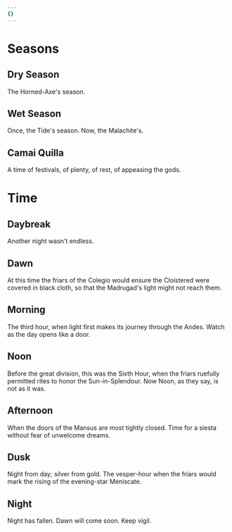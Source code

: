 ```yaml
---
{}
---
```

# Seasons
## Dry Season
The Horned-Axe's season.
## Wet Season
Once, the Tide's season. Now, the Malachite's.
## Camai Quilla
A time of festivals, of plenty, of rest, of appeasing the gods.
# Time
## Daybreak
Another night wasn't endless.
## Dawn
At this time the friars of the Colegio would ensure the Cloistered were covered in black cloth, so that the Madrugad's light might not reach them.
## Morning
The third hour, when light first makes its journey through the Andes. Watch as the day opens like a door.
## Noon
Before the great division, this was the Sixth Hour, when the friars ruefully permitted rites to honor the Sun-in-Splendour. Now Noon, as they say, is not as it was.
## Afternoon
When the doors of the Mansus are most tightly closed. Time for a siesta without fear of unwelcome dreams. 
## Dusk
Night from day; silver from gold. The vesper-hour when the friars would mark the rising of the evening-star Meniscate.
## Night
Night has fallen. Dawn will come soon. Keep vigil.